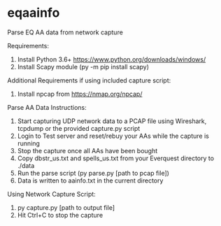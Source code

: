 # eqaainfo
Parse EQ AA data from network capture

Requirements:
1. Install Python 3.6+ https://www.python.org/downloads/windows/
2. Install Scapy module (py -m pip install scapy)

Additional Requirements if using included capture script:
1. Install npcap from https://nmap.org/npcap/

Parse AA Data Instructions:
1. Start capturing UDP network data to a PCAP file using Wireshark, tcpdump or the provided capture.py script
2. Login to Test server and reset/rebuy your AAs while the capture is running
3. Stop the capture once all AAs have been bought
4. Copy dbstr_us.txt and spells_us.txt from your Everquest directory to ./data
5. Run the parse script (py parse.py [path to pcap file])
6. Data is written to aainfo.txt in the current directory

Using Network Capture Script:
1. py capture.py [path to output file]
2. Hit Ctrl+C to stop the capture
